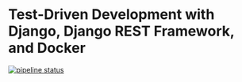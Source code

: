 # Test-Driven Development with Django, Django REST Framework, and Docker

[![pipeline status](https://gitlab.com/12211479verdozagerman/django-tdd-docker/badges/master/pipeline.svg)](https://gitlab.com/12211479verdozagerman/django-tdd-docker/commits/master)